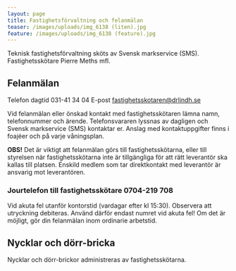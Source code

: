 ```yaml
---
layout: page
title: Fastighetsförvaltning och felanmälan
teaser: /images/uploads/img_6138 (liten).jpg
feature: /images/uploads/img_6138 (feature).jpg
---
```

Teknisk fastighetsförvaltning sköts av Svensk markservice (SMS).
Fastighetsskötare Pierre Meths mfl.

## Felanmälan

Telefon dagtid 031-41 34 04
E-post fastighetsskotaren@drlindh.se

Vid felanmälan eller önskad kontakt med fastighetsskötaren lämna namn, telefonnummer och ärende. Telefonsvararen lyssnas av dagligen och Svensk markservice (SMS) kontaktar er. Anslag med kontaktuppgifter finns i foajéer och på varje våningsplan.

**OBS!** Det är viktigt att felanmälan görs till fastighetsskötarna, eller till styrelsen när fastighetsskötarna inte är tillgängliga för att rätt leverantör ska kallas till platsen. Enskild medlem som tar direktkontakt med leverantör är ansvarig mot leverantören.

### Jourtelefon till fastighetsskötare 0704-219 708

Vid akuta fel utanför kontorstid (vardagar efter kl 15:30).
Observera att utryckning debiteras. Använd därför endast numret vid akuta fel! Om det är möjligt, gör din felanmälan inom ordinarie arbetstid.

## Nycklar och dörr-bricka

Nycklar och dörr-brickor administreras av fastighetsskötarna.
